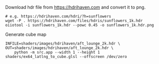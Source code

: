 Download hdr file from https://hdrihaven.com and convert it to png.

```
# e.g. https://hdrihaven.com/hdri/?h=sunflowers
wget -P . https://hdrihaven.com/files/hdris/sunflowers_1k.hdr
oiiotool -i sunflowers_1k.hdr --powc 0.45 -o sunflowers_1k.hdr.png
```

Generate cube map

```
INFILE=shaders/images/hdrihaven/aft_lounge_2k.hdr \
OUT=shaders/images/hdrihaven/aft_lounge_2k.hdr \
    python -m src.app --width 1 --height 1 shaders/ex64_latlng_to_cube.glsl --offscreen /dev/zero
```
